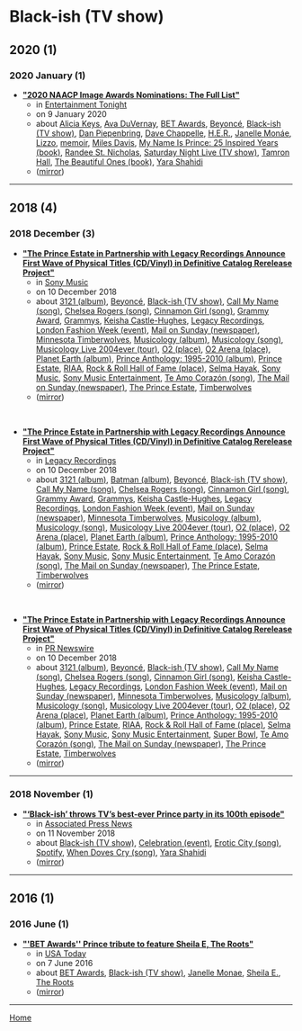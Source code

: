 # Black-ish (TV show)

## 2020 (1)

### 2020 January (1)

 - [**"2020 NAACP Image Awards Nominations: The Full List"**](https://www.etonline.com/2020-naacp-image-awards-nominations-the-full-list-139199)
    - in [Entertainment Tonight](https://www.etonline.com/)
    - on 9 January 2020
    - about [Alicia Keys](../../../topics/alicia-keys/index.md), [Ava DuVernay](../../../topics/ava-duvernay/index.md), [BET Awards](../../../topics/bet-awards/index.md), [Beyoncé](../../../topics/beyonc/index.md), [Black-ish (TV show)](../../../topics/tv-show/black-ish/index.md), [Dan Piepenbring](../../../topics/dan-piepenbring/index.md), [Dave Chappelle](../../../topics/dave-chappelle/index.md), [H.E.R.](../../../topics/h-e-r/index.md), [Janelle Monáe](../../../topics/janelle-mon-e/index.md), [Lizzo](../../../topics/lizzo/index.md), [memoir](../../../topics/memoir/index.md), [Miles Davis](../../../topics/miles-davis/index.md), [My Name Is Prince: 25 Inspired Years (book)](../../../topics/book/my-name-is-prince-25-inspired-years/index.md), [Randee St. Nicholas](../../../topics/randee-st-nicholas/index.md), [Saturday Night Live (TV show)](../../../topics/tv-show/saturday-night-live/index.md), [Tamron Hall](../../../topics/tamron-hall/index.md), [The Beautiful Ones (book)](../../../topics/book/the-beautiful-ones/index.md), [Yara Shahidi](../../../topics/yara-shahidi/index.md)
    - ([mirror](https://web.archive.org/web/*/https://www.etonline.com/2020-naacp-image-awards-nominations-the-full-list-139199))

----

## 2018 (4)

### 2018 December (3)

 - [**"The Prince Estate in Partnership with Legacy Recordings Announce First Wave of Physical Titles (CD/Vinyl) in Definitive Catalog Rerelease Project"**](https://www.sonymusic.com/legacy/the-prince-estate-in-partnership-with-legacy-recordings-announce-first-wave-of-physical-titles-cd-vinyl-in-definitive-catalog-rerelease-project/)
    - in [Sony Music](https://www.sonymusic.com/)
    - on 10 December 2018
    - about [3121 (album)](../../../topics/album/3121/index.md), [Beyoncé](../../../topics/beyonc/index.md), [Black-ish (TV show)](../../../topics/tv-show/black-ish/index.md), [Call My Name (song)](../../../topics/song/call-my-name/index.md), [Chelsea Rogers (song)](../../../topics/song/chelsea-rogers/index.md), [Cinnamon Girl (song)](../../../topics/song/cinnamon-girl/index.md), [Grammy Award](../../../topics/grammy-award/index.md), [Grammys](../../../topics/grammys/index.md), [Keisha Castle-Hughes](../../../topics/keisha-castle-hughes/index.md), [Legacy Recordings](../../../topics/legacy-recordings/index.md), [London Fashion Week (event)](../../../topics/event/london-fashion-week/index.md), [Mail on Sunday (newspaper)](../../../topics/newspaper/mail-on-sunday/index.md), [Minnesota Timberwolves](../../../topics/minnesota-timberwolves/index.md), [Musicology (album)](../../../topics/album/musicology/index.md), [Musicology (song)](../../../topics/song/musicology/index.md), [Musicology Live 2004ever (tour)](../../../topics/tour/musicology-live-2004ever/index.md), [O2 (place)](../../../topics/place/o2/index.md), [O2 Arena (place)](../../../topics/place/o2-arena/index.md), [Planet Earth (album)](../../../topics/album/planet-earth/index.md), [Prince Anthology: 1995-2010 (album)](../../../topics/album/prince-anthology-1995-2010/index.md), [Prince Estate](../../../topics/prince-estate/index.md), [RIAA](../../../topics/riaa/index.md), [Rock & Roll Hall of Fame (place)](../../../topics/place/rock-roll-hall-of-fame/index.md), [Selma Hayak](../../../topics/selma-hayak/index.md), [Sony Music](../../../topics/sony-music/index.md), [Sony Music Entertainment](../../../topics/sony-music-entertainment/index.md), [Te Amo Corazón (song)](../../../topics/song/te-amo-coraz-n/index.md), [The Mail on Sunday (newspaper)](../../../topics/newspaper/the-mail-on-sunday/index.md), [The Prince Estate](../../../topics/the-prince-estate/index.md), [Timberwolves](../../../topics/timberwolves/index.md)
    - ([mirror](https://web.archive.org/web/*/https://www.sonymusic.com/legacy/the-prince-estate-in-partnership-with-legacy-recordings-announce-first-wave-of-physical-titles-cd-vinyl-in-definitive-catalog-rerelease-project/))

<br />

 - [**"The Prince Estate in Partnership with Legacy Recordings Announce First Wave of Physical Titles (CD/Vinyl) in Definitive Catalog Rerelease Project"**](https://www.legacyrecordings.com/2018/12/10/the-prince-estate-in-partnership-with-legacy-recordings-announce-first-wave-of-physical-titles-cd-vinyl-in-definitive-catalog-rerelease-project/)
    - in [Legacy Recordings](https://www.legacyrecordings.com/)
    - on 10 December 2018
    - about [3121 (album)](../../../topics/album/3121/index.md), [Batman (album)](../../../topics/album/batman/index.md), [Beyoncé](../../../topics/beyonc/index.md), [Black-ish (TV show)](../../../topics/tv-show/black-ish/index.md), [Call My Name (song)](../../../topics/song/call-my-name/index.md), [Chelsea Rogers (song)](../../../topics/song/chelsea-rogers/index.md), [Cinnamon Girl (song)](../../../topics/song/cinnamon-girl/index.md), [Grammy Award](../../../topics/grammy-award/index.md), [Grammys](../../../topics/grammys/index.md), [Keisha Castle-Hughes](../../../topics/keisha-castle-hughes/index.md), [Legacy Recordings](../../../topics/legacy-recordings/index.md), [London Fashion Week (event)](../../../topics/event/london-fashion-week/index.md), [Mail on Sunday (newspaper)](../../../topics/newspaper/mail-on-sunday/index.md), [Minnesota Timberwolves](../../../topics/minnesota-timberwolves/index.md), [Musicology (album)](../../../topics/album/musicology/index.md), [Musicology (song)](../../../topics/song/musicology/index.md), [Musicology Live 2004ever (tour)](../../../topics/tour/musicology-live-2004ever/index.md), [O2 (place)](../../../topics/place/o2/index.md), [O2 Arena (place)](../../../topics/place/o2-arena/index.md), [Planet Earth (album)](../../../topics/album/planet-earth/index.md), [Prince Anthology: 1995-2010 (album)](../../../topics/album/prince-anthology-1995-2010/index.md), [Prince Estate](../../../topics/prince-estate/index.md), [Rock & Roll Hall of Fame (place)](../../../topics/place/rock-roll-hall-of-fame/index.md), [Selma Hayak](../../../topics/selma-hayak/index.md), [Sony Music](../../../topics/sony-music/index.md), [Sony Music Entertainment](../../../topics/sony-music-entertainment/index.md), [Te Amo Corazón (song)](../../../topics/song/te-amo-coraz-n/index.md), [The Mail on Sunday (newspaper)](../../../topics/newspaper/the-mail-on-sunday/index.md), [The Prince Estate](../../../topics/the-prince-estate/index.md), [Timberwolves](../../../topics/timberwolves/index.md)
    - ([mirror](https://web.archive.org/web/*/https://www.legacyrecordings.com/2018/12/10/the-prince-estate-in-partnership-with-legacy-recordings-announce-first-wave-of-physical-titles-cd-vinyl-in-definitive-catalog-rerelease-project/))

<br />

 - [**"The Prince Estate in Partnership with Legacy Recordings Announce First Wave of Physical Titles (CD/Vinyl) in Definitive Catalog Rerelease Project"**](https://www.prnewswire.com/news-releases/the-prince-estate-in-partnership-with-legacy-recordings-announce-first-wave-of-physical-titles-cdvinyl-in-definitive-catalog-rerelease-project-300760870.html)
    - in [PR Newswire](https://www.prnewswire.com/)
    - on 10 December 2018
    - about [3121 (album)](../../../topics/album/3121/index.md), [Beyoncé](../../../topics/beyonc/index.md), [Black-ish (TV show)](../../../topics/tv-show/black-ish/index.md), [Call My Name (song)](../../../topics/song/call-my-name/index.md), [Chelsea Rogers (song)](../../../topics/song/chelsea-rogers/index.md), [Cinnamon Girl (song)](../../../topics/song/cinnamon-girl/index.md), [Keisha Castle-Hughes](../../../topics/keisha-castle-hughes/index.md), [Legacy Recordings](../../../topics/legacy-recordings/index.md), [London Fashion Week (event)](../../../topics/event/london-fashion-week/index.md), [Mail on Sunday (newspaper)](../../../topics/newspaper/mail-on-sunday/index.md), [Minnesota Timberwolves](../../../topics/minnesota-timberwolves/index.md), [Musicology (album)](../../../topics/album/musicology/index.md), [Musicology (song)](../../../topics/song/musicology/index.md), [Musicology Live 2004ever (tour)](../../../topics/tour/musicology-live-2004ever/index.md), [O2 (place)](../../../topics/place/o2/index.md), [O2 Arena (place)](../../../topics/place/o2-arena/index.md), [Planet Earth (album)](../../../topics/album/planet-earth/index.md), [Prince Anthology: 1995-2010 (album)](../../../topics/album/prince-anthology-1995-2010/index.md), [Prince Estate](../../../topics/prince-estate/index.md), [RIAA](../../../topics/riaa/index.md), [Rock & Roll Hall of Fame (place)](../../../topics/place/rock-roll-hall-of-fame/index.md), [Selma Hayak](../../../topics/selma-hayak/index.md), [Sony Music](../../../topics/sony-music/index.md), [Sony Music Entertainment](../../../topics/sony-music-entertainment/index.md), [Super Bowl](../../../topics/super-bowl/index.md), [Te Amo Corazón (song)](../../../topics/song/te-amo-coraz-n/index.md), [The Mail on Sunday (newspaper)](../../../topics/newspaper/the-mail-on-sunday/index.md), [The Prince Estate](../../../topics/the-prince-estate/index.md), [Timberwolves](../../../topics/timberwolves/index.md)
    - ([mirror](https://web.archive.org/web/*/https://www.prnewswire.com/news-releases/the-prince-estate-in-partnership-with-legacy-recordings-announce-first-wave-of-physical-titles-cdvinyl-in-definitive-catalog-rerelease-project-300760870.html))

----

### 2018 November (1)

 - [**"‘Black-ish’ throws TV’s best-ever Prince party in its 100th episode"**](https://apnews.com/bd6c6bba1c8f4d5d83707d6d24c8fdf2)
    - in [Associated Press News](https://apnews.com/)
    - on 11 November 2018
    - about [Black-ish (TV show)](../../../topics/tv-show/black-ish/index.md), [Celebration (event)](../../../topics/event/celebration/index.md), [Erotic City (song)](../../../topics/song/erotic-city/index.md), [Spotify](../../../topics/spotify/index.md), [When Doves Cry (song)](../../../topics/song/when-doves-cry/index.md), [Yara Shahidi](../../../topics/yara-shahidi/index.md)
    - ([mirror](https://web.archive.org/web/*/https://apnews.com/bd6c6bba1c8f4d5d83707d6d24c8fdf2))

----

## 2016 (1)

### 2016 June (1)

 - [**"'BET Awards'' Prince tribute to feature Sheila E, The Roots"**](https://usatoday.com/story/life/tv/2016/06/07/bet-awards-prince-tribute-feature-sheila-e-roots/85563070/)
    - in [USA Today](https://usatoday.com/)
    - on 7 June 2016
    - about [BET Awards](../../../topics/bet-awards/index.md), [Black-ish (TV show)](../../../topics/tv-show/black-ish/index.md), [Janelle Monae](../../../topics/janelle-monae/index.md), [Sheila E.](../../../topics/sheila-e/index.md), [The Roots](../../../topics/the-roots/index.md)
    - ([mirror](https://web.archive.org/web/*/https://usatoday.com/story/life/tv/2016/06/07/bet-awards-prince-tribute-feature-sheila-e-roots/85563070/))

----

[Home](../index.md)
